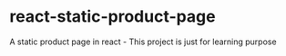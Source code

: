 # react-static-product-page
A static product page in react - This project is just for learning purpose
